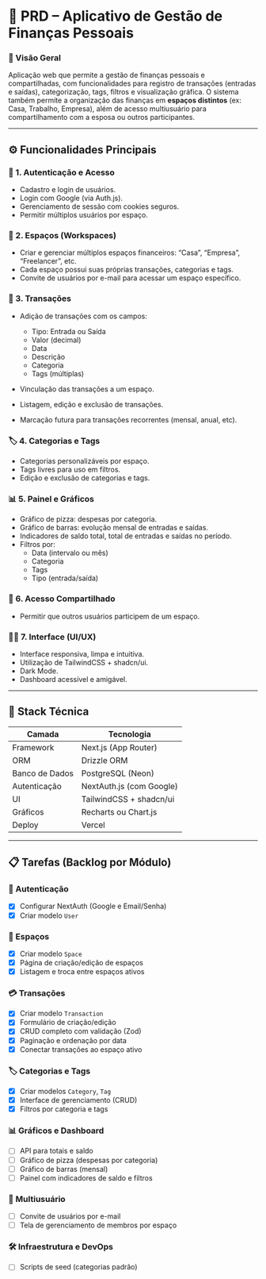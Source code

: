 # 🧾 PRD – Aplicativo de Gestão de Finanças Pessoais

### 🎯 Visão Geral

Aplicação web que permite a gestão de finanças pessoais e compartilhadas, com funcionalidades para registro de transações (entradas e saídas), categorização, tags, filtros e visualização gráfica. O sistema também permite a organização das finanças em **espaços distintos** (ex: Casa, Trabalho, Empresa), além de acesso multiusuário para compartilhamento com a esposa ou outros participantes.

---

## ⚙️ Funcionalidades Principais

### 🔐 1. Autenticação e Acesso

- Cadastro e login de usuários.
- Login com Google (via Auth.js).
- Gerenciamento de sessão com cookies seguros.
- Permitir múltiplos usuários por espaço.

### 🧩 2. Espaços (Workspaces)

- Criar e gerenciar múltiplos espaços financeiros: “Casa”, “Empresa”, “Freelancer”, etc.
- Cada espaço possui suas próprias transações, categorias e tags.
- Convite de usuários por e-mail para acessar um espaço específico.

### 💸 3. Transações

- Adição de transações com os campos:
  - Tipo: Entrada ou Saída
  - Valor (decimal)
  - Data
  - Descrição
  - Categoria
  - Tags (múltiplas)

- Vinculação das transações a um espaço.
- Listagem, edição e exclusão de transações.
- Marcação futura para transações recorrentes (mensal, anual, etc).

### 🏷️ 4. Categorias e Tags

- Categorias personalizáveis por espaço.
- Tags livres para uso em filtros.
- Edição e exclusão de categorias e tags.

### 📊 5. Painel e Gráficos

- Gráfico de pizza: despesas por categoria.
- Gráfico de barras: evolução mensal de entradas e saídas.
- Indicadores de saldo total, total de entradas e saídas no período.
- Filtros por:
  - Data (intervalo ou mês)
  - Categoria
  - Tags
  - Tipo (entrada/saída)

### 🤝 6. Acesso Compartilhado

- Permitir que outros usuários participem de um espaço.

### 🧑‍🎨 7. Interface (UI/UX)

- Interface responsiva, limpa e intuitiva.
- Utilização de TailwindCSS + shadcn/ui.
- Dark Mode.
- Dashboard acessível e amigável.

---

## 🧪 Stack Técnica

| Camada         | Tecnologia               |
| -------------- | ------------------------ |
| Framework      | Next.js (App Router)     |
| ORM            | Drizzle ORM              |
| Banco de Dados | PostgreSQL (Neon)        |
| Autenticação   | NextAuth.js (com Google) |
| UI             | TailwindCSS + shadcn/ui  |
| Gráficos       | Recharts ou Chart.js     |
| Deploy         | Vercel                   |

---

## 📋 Tarefas (Backlog por Módulo)

### 🔐 Autenticação

- [x] Configurar NextAuth (Google e Email/Senha)
- [x] Criar modelo `User`

### 🧩 Espaços

- [x] Criar modelo `Space`
- [x] Página de criação/edição de espaços
- [x] Listagem e troca entre espaços ativos

### 💳 Transações

- [x] Criar modelo `Transaction`
- [x] Formulário de criação/edição
- [x] CRUD completo com validação (Zod)
- [x] Paginação e ordenação por data
- [x] Conectar transações ao espaço ativo

### 🏷️ Categorias e Tags

- [x] Criar modelos `Category`, `Tag`
- [x] Interface de gerenciamento (CRUD)
- [x] Filtros por categoria e tags

### 📊 Gráficos e Dashboard

- [ ] API para totais e saldo
- [ ] Gráfico de pizza (despesas por categoria)
- [ ] Gráfico de barras (mensal)
- [ ] Painel com indicadores de saldo e filtros

### 🤝 Multiusuário

- [ ] Convite de usuários por e-mail
- [ ] Tela de gerenciamento de membros por espaço

### 🛠️ Infraestrutura e DevOps

- [ ] Scripts de seed (categorias padrão)
